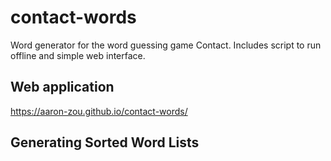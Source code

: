 # contact-words
Word generator for the word guessing game Contact. Includes script to run offline and simple web interface.

## Web application
https://aaron-zou.github.io/contact-words/

## Generating Sorted Word Lists
